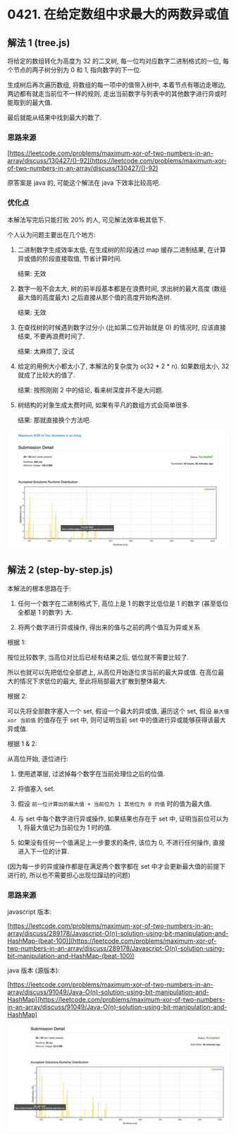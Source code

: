 # 0421. 在给定数组中求最大的两数异或值

## 解法 1 (tree.js)

将给定的数组转化为高度为 32 的二叉树, 每一位均对应数字二进制格式的一位, 每个节点的两子树分别为 0 和 1, 指向数字的下一位.

生成树后再次遍历数组, 将数组的每一项中的值带入树中, 本着节点有哪边走哪边, 两边都有就走当前位不一样的规则, 走出当前数字与列表中的其他数字进行异或时能取到的最大值.

最后就能从结果中找到最大的数了.

### 思路来源

[https://leetcode.com/problems/maximum-xor-of-two-numbers-in-an-array/discuss/130427/()-92](https://leetcode.com/problems/maximum-xor-of-two-numbers-in-an-array/discuss/130427/()-92)

原答案是 java 的, 可能这个解法在 java 下效率比较高吧.

### 优化点

本解法写完后只能打败 20% 的人, 可见解法效率极其低下.

个人认为问题主要出在几个地方:

1. 二进制数字生成效率太低, 在生成树的阶段通过 map 缓存二进制结果, 在计算异或值的阶段直接取值, 节省计算时间.

    结果: 无效

1. 数字一般不会太大, 树的前半段基本都是在浪费时间, 求出树的最大高度 (数组最大值的高度最大) 之后直接从那个值的高度开始构造树.

    结果: 无效
    
1. 在查找树的时候遇到数字过分小 (比如第二位开始就是 0) 的情况时, 应该直接结束, 不要再浪费时间了.

    结果: 太麻烦了, 没试
    
1. 给定的用例大小都太小了, 本解法的复杂度为 o(32 * 2 * n). 如果数组太小, 32 就成了比较大的值了.

    结果: 按照刚刚 2 中的结论, 看来树深度并不是大问题.
    
1. 树结构的对象生成太费时间, 如果有平凡的数组方式会简单很多.

    结果: 那就直接换个方法吧.
    
![成绩](.assets/tree.png)

## 解法 2 (step-by-step.js)

本解法的根本思路在于: 

1. 任何一个数字在二进制格式下, 高位上是 1 的数字比低位是 1 的数字 (甚至低位全都是 1 的数字) 大.

1. 将两个数字进行异或操作, 得出来的值与之前的两个值互为异或关系

根据 1:

按位比较数字, 当高位对比后已经有结果之后, 低位就不需要比较了.

所以也就可以先把低位全部遮上, 从高位开始逐位求当前的最大异或值. 在高位最大的情况下求低位的最大, 至此将局部最大扩散到整体最大.

根据 2:

可以先将全部数字塞入一个 set, 假设一个最大的异或值, 遍历这个 set, 假设 `最大值 xor 当前值` 的值存在于 set 中, 则可证明当前 set 中的值进行异或能够获得该最大异或值.

根据 1 & 2:

从高位开始, 逐位进行:

1. 使用遮罩层, 过滤掉每个数字在当前处理位之后的位值.

1. 将值塞入 set.

1. 假设 `前一位计算出的最大值 + 当前位为 1 其他位为 0 的值` 时的值为最大值.

1. 与 set 中每个数字进行异或操作, 如果结果也存在于 set 中, 证明当前位可以为 1, 将最大值记为当前位为 1 时的值.

1. 如果没有任何一个值满足上一步要求的条件, 该位为 0, 不进行任何操作, 直接进入下一位的计算.

(因为每一步的异或操作都是在满足两个数字都在 set 中才会更新最大值的前提下进行的, 所以也不需要担心出现位蹿动的问题)

### 思路来源

javascript 版本:

[https://leetcode.com/problems/maximum-xor-of-two-numbers-in-an-array/discuss/289178/Javascript-O(n)-solution-using-bit-manipulation-and-HashMap-(beat-100)](https://leetcode.com/problems/maximum-xor-of-two-numbers-in-an-array/discuss/289178/Javascript-O(n)-solution-using-bit-manipulation-and-HashMap-(beat-100))

java 版本 (源版本):

[https://leetcode.com/problems/maximum-xor-of-two-numbers-in-an-array/discuss/91049/Java-O(n)-solution-using-bit-manipulation-and-HashMap](https://leetcode.com/problems/maximum-xor-of-two-numbers-in-an-array/discuss/91049/Java-O(n)-solution-using-bit-manipulation-and-HashMap)

![成绩](.assets/step-by-step.png)
